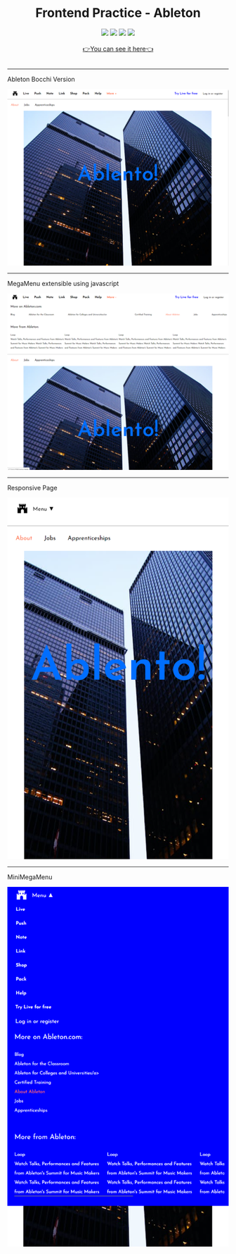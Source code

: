 <div align="center">
<h1>Frontend Practice - Ableton</h1>
</div>
<div align="center">
    <img src="https://img.shields.io/badge/JavaScript-FEFF01?logo=javascript&logoColor=000000&style=for-the-badge"/>
    <img src="https://img.shields.io/badge/HTML-EC6231?logo=html5&logoColor=FFFFFF&style=for-the-badge" />
    <img src="https://img.shields.io/badge/CSS-01A3D8?logo=css3&logoColor=FFFFFF&style=for-the-badge" />
    <img src="https://img.shields.io/badge/SASS-CD6799?logo=sass&logoColor=FFFFFF&style=for-the-badge" />
</div>
<br>
<div align="center"><a href="https://zeroryper.github.io/Ablenton/">&#128073;You can see it here&#128072;</a>
</div>
<br>
<hr>
<div align="start">
<p>Ableton Bocchi Version</p>
<img src="./assets/Screenshot_AB.png">
<br>
<hr>
<p>MegaMenu extensible using javascript</p>
<img src="./assets/Screenshot_MegaMenu.png">
<br>
<hr>
<p>Responsive Page</p>
<img src="./assets/Screenshot_Responsive.png">
<br>
<hr>
<p>MiniMegaMenu</p>
<img src="./assets/Screenshot_MMR.png">
</div>
